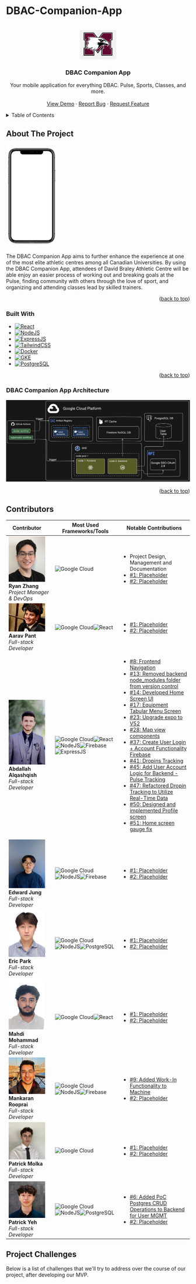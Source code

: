 # DBAC-Companion-App

<!-- Improved compatibility of back to top link: See: https://github.com/othneildrew/Best-README-Template/pull/73 -->
<a id="readme-top"></a>
<!--
*** Thanks for checking out the Best-README-Template. If you have a suggestion
*** that would make this better, please fork the repo and create a pull request
*** or simply open an issue with the tag "enhancement".
*** Don't forget to give the project a star!
*** Thanks again! Now go create something AMAZING! :D
-->




<!-- PROJECT LOGO -->
<br />
<div align="center">
  <a href="https://github.com/github_username/repo_name">
    <img src="images/logo.png" alt="Logo" width="100" height="80">
  </a>

<h3 align="center">DBAC Companion App</h3>

  <p align="center">
    Your mobile application for everything DBAC. Pulse, Sports, Classes, and more.
    <br />
    <br />
    <a href="https://github.com/github_username/repo_name">View Demo</a>
    ·
    <a href="https://github.com/github_username/repo_name/issues/new?labels=bug&template=bug-report---.md">Report Bug</a>
    ·
    <a href="https://github.com/github_username/repo_name/issues/new?labels=enhancement&template=feature-request---.md">Request Feature</a>
  </p>
</div>



<!-- TABLE OF CONTENTS -->
<details>
  <summary>Table of Contents</summary>
  <ol>
    <li>
      <a href="#about-the-project">About The Project</a>
      <ul>
        <li><a href="#built-with">Built With</a></li>
        <li><a href="#DBAC-Companion-App-Architecture">DBAC Companion App Architecture</a></li>
      </ul>
    </li>
    <li>
      <a href="#contributors">Contributors</a>
    </li>
    <li>
      <a href="#project-challenges">Project Challenges</a>
    </li>
  </ol>
</details>



<!-- ABOUT THE PROJECT -->
## About The Project
<img src="images/screenshot-mobile.png" alt="Logo" width="140" height="280">

The DBAC Companion App aims to further enhance the experience at one of the most elite athletic centres among all Canadian Universities. By using the DBAC Companion App, attendees of David Braley Athletic Centre will be able enjoy an easier process of working out and breaking goals at the Pulse, finding community with others through the love of sport, and organizing and attending classes lead by skilled trainers.  
<!-- Here's a blank template to get started: To avoid retyping too much info. Do a search and replace with your text editor for the following: `github_username`, `repo_name`, `twitter_handle`, `linkedin_username`, `email_client`, `email`, `project_title`, `project_description` -->

<p align="right">(<a href="#readme-top">back to top</a>)</p>



### Built With

* [![React][React.js]][React-url]
* [![NodeJS][Node.js]][Nodejs-url]
* [![ExpressJS][Express.js]][Expressjs-url]
* [![TailwindCSS][TailwindCSS]][Tailwind-url]
* [![Docker][Docker]][Docker-url]
* [![GKE][GKE]][GKE-url]
* [![PostgreSQL][PostgreSQL]][PostgreSQL-url]


<p align="right">(<a href="#readme-top">back to top</a>)</p>

### DBAC Companion App Architecture
<img src="images/architecture.png" alt="architecture" size="flex">

<p align="right">(<a href="#readme-top">back to top</a>)</p>

## Contributors
| <div style="width:100px"> Contributor </div>                                                    | Most Used Frameworks/Tools                                                                                                                                                                                                                                                                                                   | Notable Contributions                                                                                                                                                                                                                                                                                                                           |
| ----------------------------------------------------------------------------------------------- | ---------------------------------------------------------------------------------------------------------------------------------------------------------------------------------------------------------------------------------------------------------------------------------------------------------------------------- | ----------------------------------------------------------------------------------------------------------------------------------------------------------------------------------------------------------------------------------------------------------------------------------------------------------------------------------------------- |
| <img src="images/RyanZhang.PNG" alt="Ryan Zhang" width="100"/> <br/> **Ryan Zhang** <br/> <i/> Project Manager & DevOps </i>   | ![Google Cloud](https://img.shields.io/badge/GoogleCloud-%234285F4.svg?style=for-the-badge&logo=google-cloud&logoColor=white) | <ul><li>Project Design,  Management and Documentation</li><li>[#1: Placeholder ](https://github.com/DSC-McMaster-U/DBAC-Companion-App/)</li><li>[#2: Placeholder](https://github.com/DBAC-Companion-App/)</li></ul> |
 <img src="images/Aarav.png" alt="Aarav Pant" width="100"/> <br/> **Aarav Pant** <br/> <i/> Full-stack Developer </i>| ![Google Cloud](https://img.shields.io/badge/GoogleCloud-%234285F4.svg?style=for-the-badge&logo=google-cloud&logoColor=white)![React](https://img.shields.io/badge/react-%2320232a.svg?style=for-the-badge&logo=react&logoColor=%2361DAFB) |  <ul><li>[#1: Placeholder ](https://github.com/DSC-McMaster-U/DBAC-Companion-App/)</li><li>[#2: Placeholder](https://github.com/DBAC-Companion-App/)</li></ul> |
 <img src="images/Abdallah_Alqashqish.JPG" alt="Abdallah Alqashqish" width="100"/> <br/> **Abdallah Alqashqish** <br/> <i/> Full-stack Developer </i>| ![Google Cloud](https://img.shields.io/badge/GoogleCloud-%234285F4.svg?style=for-the-badge&logo=google-cloud&logoColor=white)![React](https://img.shields.io/badge/react-%2320232a.svg?style=for-the-badge&logo=react&logoColor=%2361DAFB)![NodeJS](https://img.shields.io/badge/node.js-339933?style=for-the-badge&logo=nodedotjs&logoColor=white)![Firebase](https://img.shields.io/badge/firebase-FFCA28?style=for-the-badge&logo=firebase&logoColor=white)![ExpressJS](https://img.shields.io/badge/Express.js-000000?logoColor=fff&style=for-the-badge&logo=express)  |  <ul><li>[#8: Frontend Navigation](https://github.com/DSC-McMaster-U/DBAC-Companion-App/pull/8)</li><li>[#13: Removed backend node_modules folder from version control ](https://github.com/DSC-McMaster-U/DBAC-Companion-App/pull/13)</li><li>[#14: Developed Home Screen UI ](https://github.com/DSC-McMaster-U/DBAC-Companion-App/pull/14)</li><li>[#17: Equipment Tabular Menu Screen ](https://github.com/DSC-McMaster-U/DBAC-Companion-App/pull/17)</li><li>[#23: Upgrade expo to V52 ](https://github.com/DSC-McMaster-U/DBAC-Companion-App/pull/23)</li><li>[#28: Map view components ](https://github.com/DSC-McMaster-U/DBAC-Companion-App/pull/28)</li><li>[#37: Create User Login + Account Functionality Firebase ](https://github.com/DSC-McMaster-U/DBAC-Companion-App/pull/37)</li><li>[#41: Dropins Tracking ](https://github.com/DSC-McMaster-U/DBAC-Companion-App/pull/41)</li><li>[#45: Add User Account Logic for Backend - Pulse Tracking ](https://github.com/DSC-McMaster-U/DBAC-Companion-App/pull/45)</li><li>[#47: Refactored Dropin Tracking to Utilize Real-Time Data ](https://github.com/DSC-McMaster-U/DBAC-Companion-App/pull/47)</li><li>[#50: Designed and implemented Profile screen ](https://github.com/DSC-McMaster-U/DBAC-Companion-App/pull/50)</li><li>[#51: Home screen gauge fix ](https://github.com/DSC-McMaster-U/DBAC-Companion-App/pull/51)</li></ul> |
 <img src="images/edwardjung.png" alt="Edward Jung" width="100"/> <br/> **Edward Jung** <br/> <i/> Full-stack Developer </i>| ![Google Cloud](https://img.shields.io/badge/GoogleCloud-%234285F4.svg?style=for-the-badge&logo=google-cloud&logoColor=white)![NodeJS](https://img.shields.io/badge/node.js-339933?style=for-the-badge&logo=nodedotjs&logoColor=white)![Firebase](https://img.shields.io/badge/firebase-FFCA28?style=for-the-badge&logo=firebase&logoColor=white)  |  <ul><li>[#1: Placeholder ](https://github.com/DSC-McMaster-U/DBAC-Companion-App/)</li><li>[#2: Placeholder](https://github.com/DBAC-Companion-App/)</li></ul> |
 <img src="images/EricPark.jpg" alt="Eric Park" width="100"/> <br/> **Eric Park** <br/> <i/> Full-stack Developer </i>| ![Google Cloud](https://img.shields.io/badge/GoogleCloud-%234285F4.svg?style=for-the-badge&logo=google-cloud&logoColor=white)![NodeJS](https://img.shields.io/badge/node.js-339933?style=for-the-badge&logo=nodedotjs&logoColor=white)![PostgreSQL](https://img.shields.io/badge/postgresql-336791?style=for-the-badge&logo=postgresql&logoColor=white)  |  <ul><li>[#1: Placeholder ](https://github.com/DSC-McMaster-U/DBAC-Companion-App/)</li><li>[#2: Placeholder](https://github.com/DBAC-Companion-App/)</li></ul> |
 <img src="images/Mahdi_Mohammad.png" alt="Mahdi Mohammad" width="100"/> <br/> **Mahdi Mohammad** <br/> <i/> Full-stack Developer </i>| ![Google Cloud](https://img.shields.io/badge/GoogleCloud-%234285F4.svg?style=for-the-badge&logo=google-cloud&logoColor=white)![React](https://img.shields.io/badge/react-%2320232a.svg?style=for-the-badge&logo=react&logoColor=%2361DAFB)  |  <ul><li>[#1: Placeholder ](https://github.com/DSC-McMaster-U/DBAC-Companion-App/)</li><li>[#2: Placeholder](https://github.com/DBAC-Companion-App/)</li></ul> |
 <img src="images/Mankaran.jpg" alt="Mankaran Rooprai" width="100"/> <br/> **Mankaran Rooprai** <br/> <i/> Full-stack Developer </i>| ![Google Cloud](https://img.shields.io/badge/GoogleCloud-%234285F4.svg?style=for-the-badge&logo=google-cloud&logoColor=white)![NodeJS](https://img.shields.io/badge/node.js-339933?style=for-the-badge&logo=nodedotjs&logoColor=white)![Firebase](https://img.shields.io/badge/firebase-FFCA28?style=for-the-badge&logo=firebase&logoColor=white)   |  <ul><li>[#9: Added Work-In Functionality to Machine](https://github.com/DSC-McMaster-U/DBAC-Companion-App/pull/9)</li><li>[#2: Placeholder](https://github.com/DBAC-Companion-App/)</li></ul> |
 <img src="images/PatrickMolka.jpg" alt="Patrick Molka" width="100"/> <br/> **Patrick Molka** <br/> <i/> Full-stack Developer </i>| ![Google Cloud](https://img.shields.io/badge/GoogleCloud-%234285F4.svg?style=for-the-badge&logo=google-cloud&logoColor=white)  |  <ul><li>[#1: Placeholder ](https://github.com/DSC-McMaster-U/DBAC-Companion-App/)</li><li>[#2: Placeholder](https://github.com/DBAC-Companion-App/)</li></ul> |
 <img src="images/PatrickYeh.jpg" alt="Patrick Yeh" width="100"/> <br/> **Patrick Yeh** <br/> <i/> Full-stack Developer </i>| ![Google Cloud](https://img.shields.io/badge/GoogleCloud-%234285F4.svg?style=for-the-badge&logo=google-cloud&logoColor=white)![NodeJS](https://img.shields.io/badge/node.js-339933?style=for-the-badge&logo=nodedotjs&logoColor=white)![PostgreSQL](https://img.shields.io/badge/postgresql-336791?style=for-the-badge&logo=postgresql&logoColor=white)  |  <ul><li>[#6: Added PoC Postgres CRUD Operations to Backend for User MGMT](https://github.com/DSC-McMaster-U/DBAC-Companion-App/pull/6)</li><li>[#2: Placeholder](https://github.com/DBAC-Companion-App/)</li></ul> |
 
## Project Challenges

Below is a list of challenges that we'll try to address over the course of our project, after developing our MVP. 



<!-- MARKDOWN LINKS & IMAGES -->
<!-- https://www.markdownguide.org/basic-syntax/#reference-style-links -->
[React.js]: https://img.shields.io/badge/React-20232A?style=for-the-badge&logo=react&logoColor=61DAFB
[React-url]: https://reactjs.org/
[Node.js]: https://img.shields.io/badge/Node.js-43853D?style=for-the-badge&logo=node-dot-js&logoColor=white
[Nodejs-url]: https://nodejs.org/en/
[Express.js]: https://img.shields.io/badge/Express.js-404D59?style=for-the-badge
[Expressjs-url]: https://expressjs.com/
[TailwindCSS]: https://img.shields.io/badge/Tailwind_CSS-38B2AC?style=for-the-badge&logo=tailwind-css&logoColor=white
[Tailwind-url]: https://tailwindcss.com/
[Docker]: https://img.shields.io/badge/Docker-2496ED?style=for-the-badge&logo=docker&logoColor=white
[Docker-url]: https://www.docker.com/
[GKE]: https://img.shields.io/badge/GKE-4285F4?style=for-the-badge&logo=google-cloud&logoColor=white
[GKE-url]: https://cloud.google.com/kubernetes-engine
[PostgreSQL]: https://img.shields.io/badge/PostgreSQL-336791?style=for-the-badge&logo=postgresql&logoColor=white
[PostgreSQL-url]: https://www.postgresql.org/
[dbac-screenshot]: /images/screenshot-mobile.png
